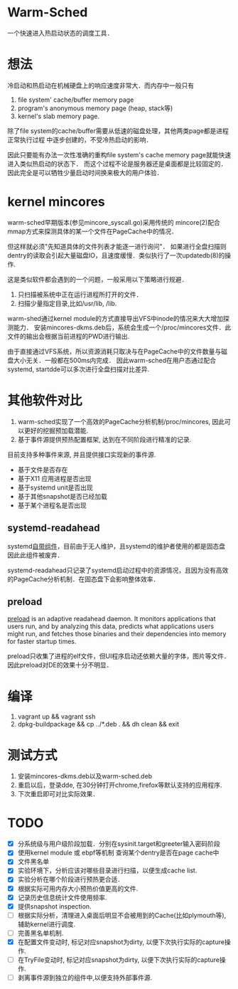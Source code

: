 # Warm-Sched

一个快速进入热启动状态的调度工具．

# 想法
冷启动和热启动在机械硬盘上的响应速度非常大．而内存中一般只有
1. file system' cache/buffer memory page
2. program's anonymous memory page  (heap, stack等)
3. kernel's slab memory page.

除了file system的cache/buffer需要从低速的磁盘处理，其他两类page都是进程正常执行过程
中逐步创建的，不受冷热启动的影响．

因此只要能有办法一次性准确的重构file system's cache memory page就能快速进入类似热启动的状态下．
而这个过程不论是服务器还是桌面都是比较固定的．因此完全是可以牺牲少量启动时间换来极大的用户体验．

# kernel mincores
warm-sched早期版本(参见mincore_syscall.go)采用传统的
mincore(2)配合mmap方式来探测具体的某一个文件在PageCache中的情况．

但这样就必须"先知道具体的文件列表才能逐一进行询问"．
如果进行全盘扫描则dentry的读取会引起大量磁盘IO，且速度缓慢．类似执行了一次updatedb(8)的操作.

这是类似软件都会遇到的一个问题，一般采用以下策略进行规避．
1. 只扫描被系统中正在运行进程所打开的文件．
2. 扫描少量指定目录,比如/usr/lib, /lib.

warm-shed通过kernel module的方式直接导出VFS中inode的情况来大大增加探测能力．
安装mincores-dkms.deb后，系统会生成一个/proc/mincores文件．此文件的输出会根据当前进程的PWD进行输出.

由于直接通过VFS系统，所以资源消耗只取决与在PageCache中的文件数量与磁盘大小无关．一般都在500ms内完成．
因此warm-sched在用户态通过配合systemd, startdde可以多次进行全盘扫描对比差异.

# 其他软件对比
1. warm-sched实现了一个高效的PageCache分析机制/proc/mincores, 因此可以更好的挖掘预加载潜能.
2. 基于事件源提供预热配置框架, 达到在不同阶段进行精准的记录.

目前支持多种事件来源, 并且提供接口实现新的事件源.
- 基于文件是否存在
- 基于X11 应用进程是否出现
- 基于systemd unit是否出现
- 基于其他snapshot是否已经加载
- 基于某个进程名是否出现


## systemd-readahead
systemd[自带组件](http://sourceforge.net/projects/preload)，目前由于无人维护，且systemd的维护者使用的都是固态盘因此此组件被废弃．

systemd-readahead只记录了systemd启动过程中的资源情况，且因为没有高效的PageCache分析机制．在固态盘下会影响整体效率．

## preload
[preload](http://sourceforge.net/projects/preload) is an adaptive readahead daemon. It monitors applications that users run, and by analyzing this data, predicts what applications users might run, and fetches those binaries and their dependencies into memory for faster startup times.

preload只收集了进程的elf文件，但UI程序启动还依赖大量的字体，图片等文件．因此preload对DE的效果十分不明显．

# 编译
1. vagrant up && vagrant ssh
2. dpkg-buildpackage && cp ../*.deb . && dh clean && exit

# 测试方式
1. 安装mincores-dkms.deb以及warm-sched.deb
2. 重启以后，登录dde, 在30分钟打开chrome,firefox等默认支持的应用程序.
3. 下次重启即可对比实际效果．

# TODO
- [X] 分系统级与用户级阶段加载．分别在sysinit.target和greeter输入密码阶段
- [X] 使用kernel module 或 ebpf等机制 查询某个dentry是否在page cache中
- [X] 文件黑名单
- [X] 实验环境下，分析应该对哪些目录进行扫描，以便生成cache list.
- [X] 实验分析在哪个阶段进行预热更合适．
- [X] 根据实际可用内存大小预热价值更高的文件.
- [X] 记录历史信息统计文件使用频率.
- [X] 提供snapshot inspection.
- [ ] 根据实际分析，清理进入桌面后明显不会被用到的Cache(比如plymouth等), 辅助kernel进行调度.
- [ ] 完善黑名单机制.
- [X] 在配置文件变动时, 标记对应snapshot为dirty, 以便下次执行实际的capture操作.
- [ ] 在TryFile变动时, 标记对应snapshot为dirty, 以便下次执行实际的capture操作.
- [ ] 剥离事件源到独立的组件中,以便支持外部事件源.
